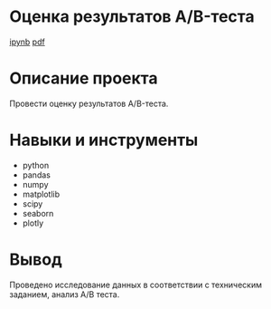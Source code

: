 #  Оценка результатов A/B-теста #
[ipynb](https://github.com/zagirovaaa/Portfolio/blob/main/АВ%20тест/A_B.ipynb)
[pdf](https://github.com/zagirovaaa/Portfolio/blob/main/АВ%20тест/A_B.pdf)

# Описание проекта #
Провести оценку результатов A/B-теста.

# Навыки и инструменты #
- python
- pandas
- numpy
- matplotlib
- scipy
- seaborn
- plotly

# Вывод #
Проведено исследование данных в соответствии с техническим заданием, анализ А/В теста.
